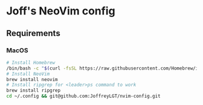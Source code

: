 # Joff's NeoVim config

## Requirements

### MacOS

```Bash
# Install Homebrew
/bin/bash -c "$(curl -fsSL https://raw.githubusercontent.com/Homebrew/install/HEAD/install.sh)"
# Install NeoVim
brew install neovim
# Install ripgrep for <leader>ps command to work
brew install ripgrep
cd ~/.config && git@github.com:JoffreyLGT/nvim-config.git
```
